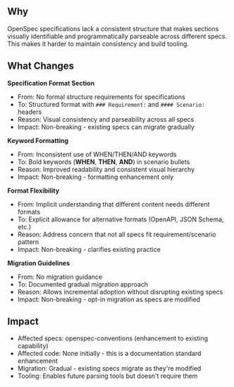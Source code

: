 ## Why

OpenSpec specifications lack a consistent structure that makes sections visually identifiable and programmatically parseable across different specs. This makes it harder to maintain consistency and build tooling.

## What Changes

**Specification Format Section**
- From: No formal structure requirements for specifications
- To: Structured format with `### Requirement:` and `#### Scenario:` headers
- Reason: Visual consistency and parseability across all specs
- Impact: Non-breaking - existing specs can migrate gradually

**Keyword Formatting**
- From: Inconsistent use of WHEN/THEN/AND keywords
- To: Bold keywords (**WHEN**, **THEN**, **AND**) in scenario bullets
- Reason: Improved readability and consistent visual hierarchy
- Impact: Non-breaking - formatting enhancement only

**Format Flexibility**
- From: Implicit understanding that different content needs different formats
- To: Explicit allowance for alternative formats (OpenAPI, JSON Schema, etc.)
- Reason: Address concern that not all specs fit requirement/scenario pattern
- Impact: Non-breaking - clarifies existing practice

**Migration Guidelines**
- From: No migration guidance
- To: Documented gradual migration approach
- Reason: Allows incremental adoption without disrupting existing specs
- Impact: Non-breaking - opt-in migration as specs are modified

## Impact

- Affected specs: openspec-conventions (enhancement to existing capability)
- Affected code: None initially - this is a documentation standard enhancement
- Migration: Gradual - existing specs migrate as they're modified
- Tooling: Enables future parsing tools but doesn't require them